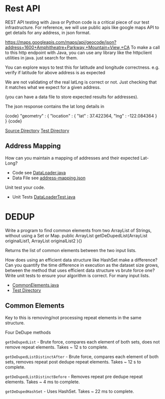 # Rest API
REST API testing with Java or Python code is a critical piece of our test infrastructure. For reference, we will use public apis like google maps API to get details for any address, in json format.
 
https://maps.googleapis.com/maps/api/geocode/json?address=1600+Amphitheatre+Parkway,+Mountain+View,+CA
To make a call to this http endpoint with Java, you can use any library like the httpclient utilities in java. just search for them.

You can explore ways to test this for latitude and longitude correctness.
e.g. verify if latitude for above address is as expected 

We are not validating of the real latLng is correct or not. Just checking that it matches what we expect for a given address.

(you can have a data file to store expected results for addresses).

The json response contains the lat long details in 

{code}
"geometry" : {
            "location" : {
               "lat" : 37.422364,
               "lng" : -122.084364
            }
 }
{code}

[Source Directory](./src/main/java/com/qa/geocode/) 
[Test Directory](./src/test/java/com/qa/geocode/) 

## Address Mapping
How can you maintain a mapping of addresses and their expected Lat-Long?
* Code see [DataLoader.java](./src/main/java/com/qa/mapping/DataLoader.java)
* Data File see [address-mapping.json](./src/test/resources/address-mapping.json)

Unit test your code.
* Unit Tests [DataLoaderTest.java](./src/test/java/com/qa/mapping/DataLoaderTest.java)

# DEDUP
Write a program to find common elements from two ArrayList of Strings, without using a Set or Map.
public ArrayList<String>  getDeDupedList(ArrayList<String> originalList1, ArrayList<String> originalList2 ){}
 
Returns the list of common elements between the two input lists.

How does using an efficient data structure like HashSet make a difference?
Can you quantify the time difference in execution as the dataset size grows, between the method that uses efficient data structure vs brute force one?
Write unit tests to  ensure your algorithm is correct. For many input lists.

* [CommonElements.java](./src/main/java/com/qa/common/CommonElements.java)
* [Test Directory](./src/test/java/com/qa/common)

## Common Elements
Key to this is removing/not processing repeat elements in the same structure. 

Four DeDupe methods

```getDeDupedList``` - Brute force, compares each element of both sets, does not remove repeat elements. Takes ~ 12 s to complete.

```getDeDupedListDistinctAfter``` - Brute force, compares each element of both sets, removes repeat post dedupe repeat elements. Takes ~ 12 s to complete.

```getDeDupedListDistinctBefore``` - Removes repeat pre dedupe repeat elements. Takes ~ 4 ms to complete.

```getDeDupedHashSet``` - Uses HashSet. Takes ~ 22 ms to complete.